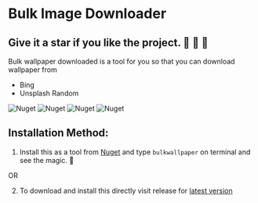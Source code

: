 # Bulk Image Downloader
## Give it a star if you like the project. 👏 🌠 🌟

Bulk wallpaper downloaded is a tool for you so that you can download wallpaper from 
- Bing
- Unsplash Random


![Nuget](https://img.shields.io/nuget/v/BulkImageDownloader.Cli)
![Nuget](https://img.shields.io/nuget/dt/BulkImageDownloader.Cli?style=plastic)
![Nuget](https://img.shields.io/github/repo-size/purkayasta/BulkWallpaper?style=social)
![Nuget](https://img.shields.io/github/last-commit/purkayasta/BulkWallpaper?style=flat-square)

## Installation Method:

1. Install this as a tool from [Nuget](https://www.nuget.org/packages/BulkImageDownloader.Cli/)
and type `bulkwallpaper` on terminal and see the magic. 🌟

OR

2. To download and install this directly visit release for [latest version](https://github.com/purkayasta/BulkWallpaper/releases/)

